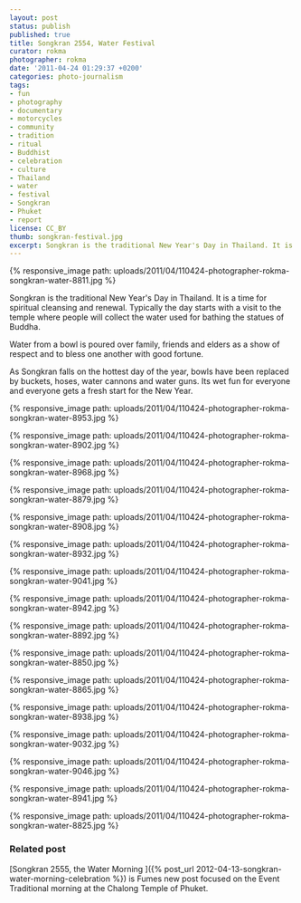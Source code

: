 ```yaml
---
layout: post
status: publish
published: true
title: Songkran 2554, Water Festival
curator: rokma
photographer: rokma
date: '2011-04-24 01:29:37 +0200'
categories: photo-journalism
tags:
- fun
- photography
- documentary
- motorcycles
- community
- tradition
- ritual
- Buddhist
- celebration
- culture
- Thailand
- water
- festival
- Songkran
- Phuket
- report
license: CC_BY
thumb: songkran-festival.jpg
excerpt: Songkran is the traditional New Year's Day in Thailand. It is a time for spiritual cleansing and renewal. Typically the day starts with a visit to the temple where people will collect the water used for bathing the statues of Buddha.
---
```


{% responsive_image path: uploads/2011/04/110424-photographer-rokma-songkran-water-8811.jpg %}


Songkran is the traditional New Year's Day in Thailand. It is a time for spiritual cleansing and renewal. Typically the day starts with a visit to the temple where people will collect the water used for bathing the statues of Buddha.

Water from a bowl is poured over family, friends and elders as a show of respect and to bless one another with good fortune.

As Songkran falls on the hottest day of the year, bowls have been replaced by buckets, hoses, water cannons and water guns. Its wet fun for everyone and everyone gets a fresh start for the New Year.

{% responsive_image path: uploads/2011/04/110424-photographer-rokma-songkran-water-8953.jpg %}

{% responsive_image path: uploads/2011/04/110424-photographer-rokma-songkran-water-8902.jpg %}

{% responsive_image path: uploads/2011/04/110424-photographer-rokma-songkran-water-8968.jpg %}

{% responsive_image path: uploads/2011/04/110424-photographer-rokma-songkran-water-8879.jpg %}

{% responsive_image path: uploads/2011/04/110424-photographer-rokma-songkran-water-8908.jpg %}

{% responsive_image path: uploads/2011/04/110424-photographer-rokma-songkran-water-8932.jpg %}

{% responsive_image path: uploads/2011/04/110424-photographer-rokma-songkran-water-9041.jpg %}

{% responsive_image path: uploads/2011/04/110424-photographer-rokma-songkran-water-8942.jpg %}

{% responsive_image path: uploads/2011/04/110424-photographer-rokma-songkran-water-8892.jpg %}

{% responsive_image path: uploads/2011/04/110424-photographer-rokma-songkran-water-8850.jpg %}

{% responsive_image path: uploads/2011/04/110424-photographer-rokma-songkran-water-8865.jpg %}

{% responsive_image path: uploads/2011/04/110424-photographer-rokma-songkran-water-8938.jpg %}

{% responsive_image path: uploads/2011/04/110424-photographer-rokma-songkran-water-9032.jpg %}

{% responsive_image path: uploads/2011/04/110424-photographer-rokma-songkran-water-9046.jpg %}

{% responsive_image path: uploads/2011/04/110424-photographer-rokma-songkran-water-8941.jpg %}

{% responsive_image path: uploads/2011/04/110424-photographer-rokma-songkran-water-8825.jpg %}



### Related post

[Songkran 2555, the Water Morning ]({% post_url 2012-04-13-songkran-water-morning-celebration %}) is Fumes new post focused on the Event Traditional morning at the Chalong Temple of Phuket.

